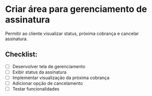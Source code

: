 # Criar área para gerenciamento de assinatura

Permitir ao cliente visualizar status, próxima cobrança e cancelar assinatura.

## Checklist:
- [ ] Desenvolver tela de gerenciamento
- [ ] Exibir status da assinatura
- [ ] Implementar visualização da próxima cobrança
- [ ] Adicionar opção de cancelamento
- [ ] Testar funcionalidades